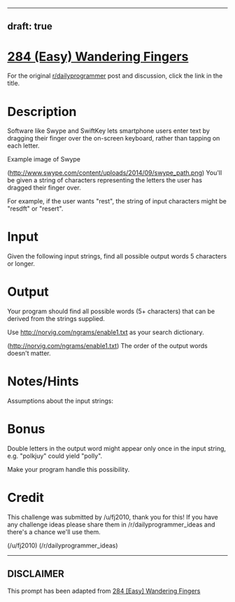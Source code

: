 ---
draft: true
----

# [284 (Easy) Wandering Fingers](https://www.reddit.com/r/dailyprogrammer/comments/53ijnb/20160919_challenge_284_easy_wandering_fingers/)

For the original [r/dailyprogrammer](https://www.reddit.com/r/dailyprogrammer/) post and discussion, click the link in the title.

# Description
Software like Swype and SwiftKey lets smartphone users enter text by dragging their finger over the on-screen keyboard, rather than tapping on each letter.

Example image of Swype

(http://www.swype.com/content/uploads/2014/09/swype_path.png)
You'll be given a string of characters representing the letters the user has dragged their finger over.

For example, if the user wants "rest", the string of input characters might be "resdft" or "resert".

# Input
Given the following input strings, find all possible output words 5 characters or longer.

# Output
Your program should find all possible words (5+ characters) that can be derived from the strings supplied.

Use http://norvig.com/ngrams/enable1.txt as your search dictionary.

(http://norvig.com/ngrams/enable1.txt)
The order of the output words doesn't matter.

# Notes/Hints
Assumptions about the input strings:

# Bonus
Double letters in the output word might appear only once in the input string, e.g. "polkjuy" could yield "polly".

Make your program handle this possibility.

# Credit
This challenge was submitted by /u/fj2010, thank you for this! If you have any challenge ideas please share them in /r/dailyprogrammer_ideas and there's a chance we'll use them. 

(/u/fj2010)
(/r/dailyprogrammer_ideas)

----
## **DISCLAIMER**
This prompt has been adapted from [284 [Easy] Wandering Fingers](https://www.reddit.com/r/dailyprogrammer/comments/53ijnb/20160919_challenge_284_easy_wandering_fingers/
)

